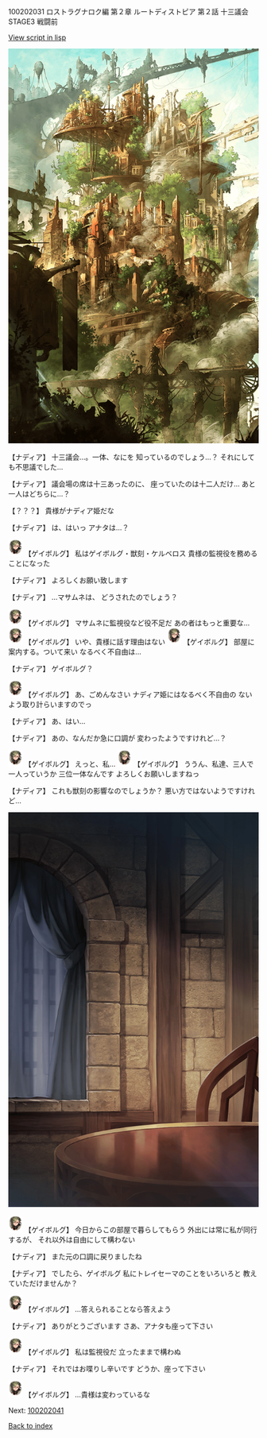 100202031 ロストラグナロク編 第２章 ルートディストピア 第２話 十三議会 STAGE3 戦闘前

[View script in lisp](../scripts/100202031.txt)

![beast_world.png](../images/backgrounds/beast_world.png)

【ナディア】
十三議会…。一体、なにを
知っているのでしょう…？
それにしても不思議でした…

【ナディア】
議会場の席は十三あったのに、
座っていたのは十二人だけ…
あと一人はどちらに…？

【？？？】
貴様がナディア姫だな

【ナディア】
は、はいっ
アナタは…？

<img src="../images/units/3300711.png" alt="3300711.png" height="34"/>
【ゲイボルグ】
私はゲイボルグ・獣刻・ケルベロス
貴様の監視役を務めることになった

【ナディア】
よろしくお願い致します

【ナディア】
…マサムネは、
どうされたのでしょう？

<img src="../images/units/3300711.png" alt="3300711.png" height="34"/>
【ゲイボルグ】
マサムネに監視役など役不足だ
あの者はもっと重要な…

<img src="../images/units/3300711.png" alt="3300711.png" height="34"/>
【ゲイボルグ】
いや、貴様に話す理由はない

<img src="../images/units/3300711.png" alt="3300711.png" height="34"/>
【ゲイボルグ】
部屋に案内する。ついて来い
なるべく不自由は…

【ナディア】
ゲイボルグ？

<img src="../images/units/3300711.png" alt="3300711.png" height="34"/>
【ゲイボルグ】
あ、ごめんなさい
ナディア姫にはなるべく不自由の
ないよう取り計らいますのでっ

【ナディア】
あ、はい…

【ナディア】
あの、なんだか急に口調が
変わったようですけれど…？

<img src="../images/units/3300711.png" alt="3300711.png" height="34"/>
【ゲイボルグ】
えっと、私…

<img src="../images/units/3300711.png" alt="3300711.png" height="34"/>
【ゲイボルグ】
ううん、私達、三人で一人っていうか
三位一体なんです
よろしくお願いしますねっ

【ナディア】
これも獣刻の影響なのでしょうか？
悪い方ではないようですけれど…

![201_room.png](../images/backgrounds/201_room.png)

<img src="../images/units/3300711.png" alt="3300711.png" height="34"/>
【ゲイボルグ】
今日からこの部屋で暮らしてもらう
外出には常に私が同行するが、
それ以外は自由にして構わない

【ナディア】
また元の口調に戻りましたね

【ナディア】
でしたら、ゲイボルグ
私にトレイセーマのことをいろいろと
教えていただけませんか？

<img src="../images/units/3300711.png" alt="3300711.png" height="34"/>
【ゲイボルグ】
…答えられることなら答えよう

【ナディア】
ありがとうございます
さあ、アナタも座って下さい

<img src="../images/units/3300711.png" alt="3300711.png" height="34"/>
【ゲイボルグ】
私は監視役だ
立ったままで構わぬ

【ナディア】
それではお喋りし辛いです
どうか、座って下さい

<img src="../images/units/3300711.png" alt="3300711.png" height="34"/>
【ゲイボルグ】
…貴様は変わっているな


Next: [100202041](100202041.md)

[Back to index](index.md)
